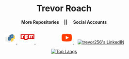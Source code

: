 <h1 align="center">Trevor Roach</h1>

<div align="center">
  <h4>More Repositories &nbsp;&nbsp;&nbsp;&nbsp;||&nbsp;&nbsp;&nbsp;&nbsp;&nbsp; Social Accounts</h4> 
    <a href="https://pypi.org/user/trevor256/">
    <img alt="trevor256's Python" href="Rust Crates" width="40px" src="https://raw.githubusercontent.com/trevor256/trevor256/main/PyPI.svg"/>     
    </a>  
&nbsp;&nbsp;
    <a href="https://www.npmjs.com/~trevor256">
    <img alt="trevor256's NPM" width="45px" src="https://raw.githubusercontent.com/trevor256/trevor256/main/npm.svg"/>     
    </a>
&nbsp;&nbsp;&nbsp;&nbsp;&nbsp;&nbsp;&nbsp;&nbsp;&nbsp;&nbsp;&nbsp;&nbsp;&nbsp;&nbsp;&nbsp;&nbsp;&nbsp;&nbsp;&nbsp;&nbsp;
    <a href="https://www.youtube.com/channel/UC7U47K09nNH-KX7-v4bd-kw">
    <img alt="trevor256's Youtube" width="40px" src="https://raw.githubusercontent.com/trevor256/trevor256/main/youtube.svg" />
    </a>
  &nbsp;&nbsp;
  <a href="https://www.linkedin.com/in/trevor256">
    <img alt="trevor256's LinkedIN" width="40px" src="https://brand.linkedin.com/content/dam/me/business/en-us/amp/brand-site/v2/bg/LI-Bug.svg.original.svg" />
    </a>
  
 [![Top Langs](https://github-readme-stats.vercel.app/api/top-langs/?username=trevor256&layout=compact&theme=dark&hide_border=flase)](https://github.com/anuraghazra/github-readme-stats)
